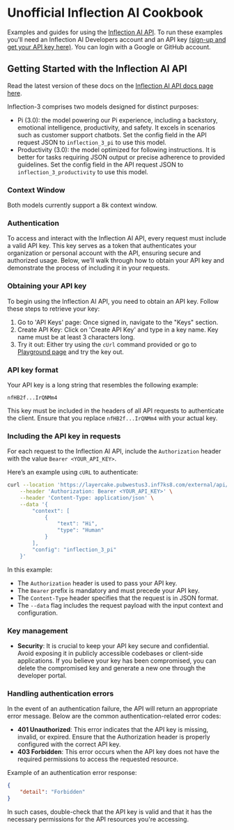 # Unofficial Inflection AI Cookbook

Examples and guides for using the [Inflection AI API](https://developers.inflection.ai/). To run these examples you'll need an Inflection AI Developers account and an API key [(sign-up and get your API key here)](https://developers.inflection.ai/login). You can login with a Google or GitHub account.

## Getting Started with the Inflection AI API

Read the latest version of these docs on the [Inflection AI API docs page here](https://developers.inflection.ai/docs).

Inflection-3 comprises two models designed for distinct purposes:

- Pi (3.0): the model powering our Pi experience, including a backstory, emotional intelligence, productivity, and safety. It excels in scenarios such as customer support chatbots. Set the config field in the API request JSON to `inflection_3_pi` to use this model.
- Productivity (3.0): the model optimized for following instructions. It is better for tasks requiring JSON output or precise adherence to provided guidelines. Set the config field in the API request JSON to `inflection_3_productivity` to use this model.

### Context Window
Both models currently support a 8k context window.

### Authentication
To access and interact with the Inflection AI API, every request must include a valid API key. This key serves as a token that authenticates your organization or personal account with the API, ensuring secure and authorized usage. Below, we’ll walk through how to obtain your API key and demonstrate the process of including it in your requests.

### Obtaining your API key
To begin using the Inflection AI API, you need to obtain an API key. Follow these steps to retrieve your key:

1. Go to 'API Keys' page: Once signed in, navigate to the "Keys" section.
2. Create API Key: Click on 'Create API Key' and type in a key name. Key name must be at least 3 characters long.
3. Try it out: Either try using the `cUrl` command provided or go to [Playground page](https://developers.inflection.ai/playground) and try the key out.

### API key format
Your API key is a long string that resembles the following example:
```
nfHB2f...IrQNMm4
```

This key must be included in the headers of all API requests to authenticate the client. Ensure that you replace `nfHB2f...IrQNMm4` with your actual key.

### Including the API key in requests
For each request to the Inflection AI API, include the `Authorization` header with the value `Bearer <YOUR_API_KEY>`.

Here’s an example using `cURL` to authenticate:
```bash
curl --location 'https://layercake.pubwestus3.inf7ks8.com/external/api/inference' \
    --header 'Authorization: Bearer <YOUR_API_KEY>' \
    --header 'Content-Type: application/json' \
    --data '{
        "context": [
            {
                "text": "Hi",
                "type": "Human"
            }
        ],
        "config": "inflection_3_pi"
    }'
```

In this example:

- The `Authorization` header is used to pass your API key.
- The `Bearer` prefix is mandatory and must precede your API key.
- The `Content-Type` header specifies that the request is in JSON format.
- The `--data` flag includes the request payload with the input context and configuration.

### Key management
- **Security**: It is crucial to keep your API key secure and confidential. Avoid exposing it in publicly accessible codebases or client-side applications. If you believe your key has been compromised, you can delete the compromised key and generate a new one through the developer portal.

### Handling authentication errors
In the event of an authentication failure, the API will return an appropriate error message. Below are the common authentication-related error codes:

- **401 Unauthorized**: This error indicates that the API key is missing, invalid, or expired. Ensure that the Authorization header is properly configured with the correct API key.
- **403 Forbidden**: This error occurs when the API key does not have the required permissions to access the requested resource.

Example of an authentication error response:
```json
{
    "detail": "Forbidden"
}
```

In such cases, double-check that the API key is valid and that it has the necessary permissions for the API resources you're accessing.


